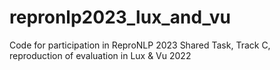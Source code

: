 # repronlp2023_lux_and_vu
Code for participation in ReproNLP 2023 Shared Task, Track C, reproduction of evaluation in Lux &amp; Vu 2022
